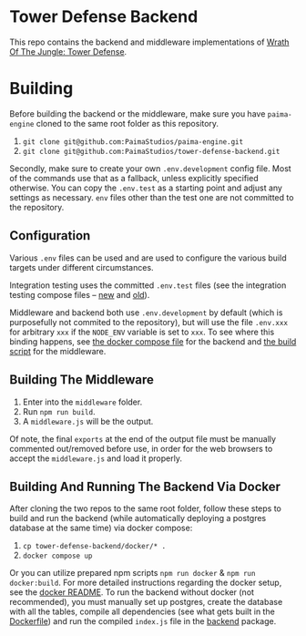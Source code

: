 # Tower Defense Backend

This repo contains the backend and middleware implementations of [Wrath Of The Jungle: Tower Defense][td].

[td]: https://paimastudios.com/tower-defense/

# Building

Before building the backend or the middleware, make sure you have `paima-engine` cloned to the same root folder as this repository.

1. `git clone git@github.com:PaimaStudios/paima-engine.git`
2. `git clone git@github.com:PaimaStudios/tower-defense-backend.git`

Secondly, make sure to create your own `.env.development` config file. Most of the commands use that as a fallback, unless explicitly specified otherwise. You can copy the `.env.test` as a starting point and adjust any settings as necessary. `env` files other than the test one are not committed to the repository.

## Configuration

Various `.env` files can be used and are used to configure the various build targets under different circumstances.

Integration testing uses the committed `.env.test` files (see the integration testing compose files &ndash; [new](/integration-testing/config/new/docker-compose.yml) and [old](/integration-testing/config/old/docker-compose.yml)).

Middleware and backend both use `.env.development` by default (which is purposefully not commited to the repository), but will use the file `.env.xxx` for arbitrary `xxx` if the `NODE_ENV` variable is set to `xxx`. To see where this binding happens, see [the docker compose file](/docker/docker-compose.yml) for the backend and [the build script](/middleware/scripts/build.sh) for the middleware.

## Building The Middleware

1. Enter into the `middleware` folder.
2. Run `npm run build`.
3. A `middleware.js` will be the output.

Of note, the final `exports` at the end of the output file must be manually commented out/removed before use, in order for the web browsers to accept the `middleware.js` and load it properly.

## Building And Running The Backend Via Docker

After cloning the two repos to the same root folder, follow these steps to build and run the backend (while automatically deploying a postgres database at the same time) via docker compose:

1. `cp tower-defense-backend/docker/* .`
2. `docker compose up`

Or you can utilize prepared npm scripts `npm run docker` & `npm run docker:build`. For more detailed instructions regarding the docker setup, see the [docker README](/docker/README.md).
To run the backend without docker (not recommended), you must manually set up postgres, create the database with all the tables, compile all dependencies (see what gets built in the [Dockerfile](/docker/Dockerfile)) and run the compiled `index.js` file in the [backend](/backend/) package.
